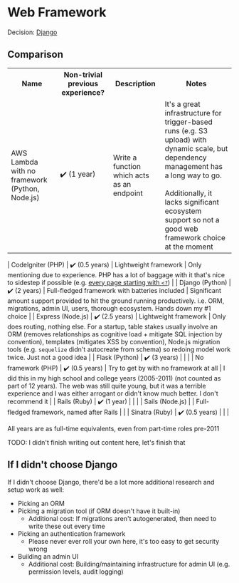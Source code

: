 # Web Framework
Decision: [Django][]

[Django]: https://www.djangoproject.com/

## Comparison
<!-- Using <table> since it's more legible than <br> inline -->

<table>
    <tr>
        <th>Name</th>
        <th>Non-trivial previous experience?</th>
        <th>Description</th>
        <th>Notes</th>
    </tr>
    <tr>
        <td>
            AWS Lambda with no framework (Python, Node.js)
        </td>
        <td>
            ✔️ (1 year)
        </td>
        <td>
            Write a function which acts as an endpoint
        </td>
        <td>
            It's a great infrastructure for trigger-based runs (e.g. S3 upload) with dynamic scale, but dependency management has a long way to go.
            <br/>
            <br/>
            Additionally, it lacks significant ecosystem support so not a good web framework choice at the moment
        </td>
    </tr>
</table>

| CodeIgniter (PHP)                              | ✔️ (0.5 years)                   | Lightweight framework                          | Only mentioning due to experience. PHP has a lot of baggage with it that's nice to sidestep if possible (e.g. [every page starting with `<?`](https://www.php.net/manual/en/language.basic-syntax.phptags.php))                                                                                                                           |
| Django (Python)                                | ✔️ (2 years)                     | Full-fledged framework with batteries included | Significant amount support provided to hit the ground running productively. i.e. ORM, migrations, admin UI, users, thorough ecosystem. Hands down my #1 choice                                                                                                                                                                            |
| Express (Node.js)                              | ✔️ (2.5 years)                   | Lightweight framework                          | Only does routing, nothing else. For a startup, table stakes usually involve an ORM (removes relationships as cognitive load + mitigate SQL injection by convention), templates (mitigates XSS by convention), Node.js migration tools (e.g. `sequelize` didn't autocreate from schema) so redoing model work twice. Just not a good idea |
| Flask (Python)                                 | ✔️ (3 years)                     |                                                |                                                                                                                                                                                                                                                                                                                                           |
| No framework (PHP)                             | ✔️ (0.5 years)                   | Try to get by with no framework at all         | I did this in my high school and college years (2005-2011) (not counted as part of 12 years). The web was still quite young, but it was a terrible experience and I was either arrogant or didn't know much better. I don't recommend it                                                                                                  |
| Rails (Ruby)                                   | ✔️ (1 year)                      |                                                |                                                                                                                                                                                                                                                                                                                                           |
| Sails (Node.js)                                |                                  | Full-fledged framework, named after Rails      |                                                                                                                                                                                                                                                                                                                                           |
| Sinatra (Ruby)                                 | ✔️ (0.5 years)                   |                                                |                                                                                                                                                                                                                                                                                                                                           |

All years are as full-time equivalents, even from part-time roles pre-2011

TODO: I didn't finish writing out content here, let's finish that

<!-- I'm handwaving Flask to include Pyramid as well, but the switch between Flask <> Pyramid at a company was fuzzy -->

## If I didn't choose Django
If I didn't choose Django, there'd be a lot more additional research and setup work as well:

- Picking an ORM
- Picking a migration tool (if ORM doesn't have it built-in)
    - Additional cost: If migrations aren't autogenerated, then need to write these out every time
- Picking an authentication framework
    - Please never ever roll your own here, it's too easy to get security wrong
- Building an admin UI
    - Additional cost: Building/maintaining infrastructure for admin UI (e.g. permission levels, audit logging)

